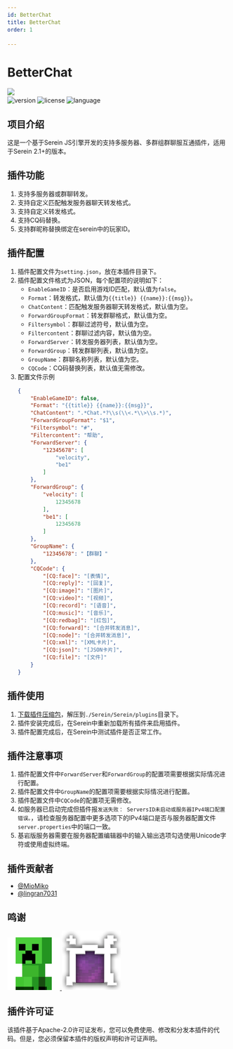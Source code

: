 ```yaml
---
id: BetterChat
title: BetterChat
order: 1

---
```


 # BetterChat

<img src="https://count.getloli.com/@BetterChat?name=BetterChat&theme=minecraft&padding=7&offset=0&align=top&scale=1&pixelated=1&darkmode=auto">

<div>
    <img src="https://img.shields.io/badge/version-1.0.1-blue.svg" alt="version">
    <img src="https://img.shields.io/badge/license-Apache--2.0-green.svg" alt="license">
    <img src="https://img.shields.io/badge/language-JavaScript-orange.svg" 
alt="language">
</div>

## 项目介绍

这是一个基于Serein JS引擎开发的支持多服务器、多群组群聊服互通插件，适用于Serein 2.1+的版本。

## 插件功能

1. 支持多服务器或群聊转发。
2. 支持自定义匹配触发服务器聊天转发格式。
3. 支持自定义转发格式。
4. 支持CQ码替换。
5. 支持群昵称替换绑定在serein中的玩家ID。

## 插件配置

1. 插件配置文件为`setting.json`，放在本插件目录下。
2. 插件配置文件格式为JSON，每个配置项的说明如下：
    - `EnableGameID`：是否启用游戏ID匹配，默认值为`false`。
    - `Format`：转发格式，默认值为`{{title}} {{name}}:{{msg}}`。
    - `ChatContent`：匹配触发服务器聊天转发格式，默认值为空。
    - `ForwardGroupFormat`：转发群聊格式，默认值为空。
    - `Filtersymbol`：群聊过滤符号，默认值为空。
    - `Filtercontent`：群聊过滤内容，默认值为空。
    - `ForwardServer`：转发服务器列表，默认值为空。
    - `ForwardGroup`：转发群聊列表，默认值为空。
    - `GroupName`：群聊名称列表，默认值为空。
    - `CQCode`：CQ码替换列表，默认值无需修改。
3. 配置文件示例
    ```json
    {
        "EnableGameID": false,
        "Format": "{{title}} {{name}}:{{msg}}",
        "ChatContent": ".*Chat.*?\\s(\\<.*\\>\\s.*)",
        "ForwardGroupFormat": "$1",
        "Filtersymbol": "#",
        "Filtercontent": "帮助",
        "ForwardServer": {
            "12345678": [
                "velocity",
                "be1"
            ]
        },
        "ForwardGroup": {
            "velocity": [
                12345678
            ],
            "be1": [
                12345678
            ]
        },
        "GroupName": {
            "12345678": "【群聊】"
        },
        "CQCode": {
            "[CQ:face]": "[表情]",
            "[CQ:reply]": "[回复]",
            "[CQ:image]": "[图片]",
            "[CQ:video]": "[视频]",
            "[CQ:record]": "[语音]",
            "[CQ:music]": "[音乐]",
            "[CQ:redbag]": "[红包]",
            "[CQ:forward]": "[合并转发消息]",
            "[CQ:node]": "[合并转发消息]",
            "[CQ:xml]": "[XML卡片]",
            "[CQ:json]": "[JSON卡片]",
            "[CQ:file]": "[文件]"
        }
    }
    ```

## 插件使用

1. [下载插件压缩包](https://github.com/inf-mc/BetterChat/releases)，解压到`./Serein/Serein/plugins`目录下。
2. 插件安装完成后，在Serein中重新加载所有插件来启用插件。
3. 插件配置完成后，在Serein中测试插件是否正常工作。

## 插件注意事项

1. 插件配置文件中`ForwardServer`和`ForwardGroup`的配置项需要根据实际情况进行配置。
2. 插件配置文件中`GroupName`的配置项需要根据实际情况进行配置。
3. 插件配置文件中`CQCode`的配置项无需修改。
4. 如服务器已启动完成但插件报`发送失败： ServersID未启动或服务器IPv4端口配置错误。`，请检查服务器配置中更多选项下的IPv4端口是否与服务器配置文件`server.properties`中的端口一致。
5. 基岩版服务器需要在服务器配置编辑器中的输入输出选项勾选使用Unicode字符或使用虚拟终端。

## 插件贡献者

- [@MioMiko](https://github.com/MioMiko)
- [@lingran7031](https://github.com/lingran7031)

## 鸣谢

<div>
    <div>
        <a href="https://sereindev.github.io/">
            <img src="serein.png" width="120" alt="logo">
        </a>
        <a href="https://wiki.infinf.info/">
            <img src="inf-logo-x135.png" alt="logo">
        </a>
    </div>
</div>

## 插件许可证

该插件基于Apache-2.0许可证发布，您可以免费使用、修改和分发本插件的代码。但是，您必须保留本插件的版权声明和许可证声明。
